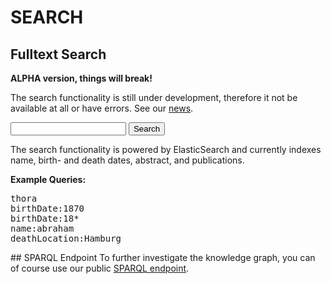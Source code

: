 

# SEARCH

## Fulltext Search
<b>ALPHA version, things will break!</b>

The search functionality is still under development, therefore it not be available at all or have errors. See our [news](/news/experimental-search-online/).

<form action="javascript:search()">
<input type="text" id="query">
<input type="submit" value="Search" />
</form>
<p></p>
<div id="results"> </div>
<div id="pagination"> </div>
<p></p>
<p>
The search functionality is powered by ElasticSearch and currently indexes name, birth- and death dates, abstract, and publications.
</p>
<p>
<b>Example Queries:</b><br/>
<pre>
thora
birthDate:1870
birthDate:18*
name:abraham
deathLocation:Hamburg
</pre>
</p>
## SPARQL Endpoint
To further investigate the knowledge graph, you can of course use our public <a href="http://data.judaicalink.org/sparql.html">SPARQL endpoint</a>.
